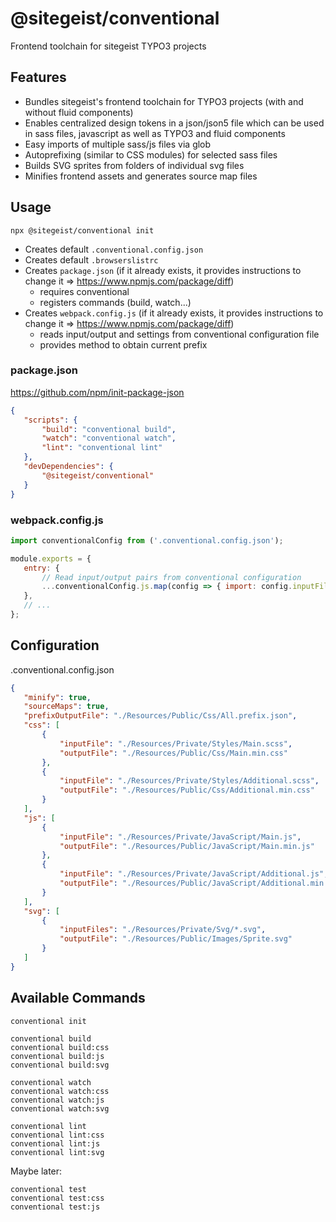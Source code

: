 # @sitegeist/conventional

Frontend toolchain for sitegeist TYPO3 projects

## Features

* Bundles sitegeist's frontend toolchain for TYPO3 projects (with and without fluid components)
* Enables centralized design tokens in a json/json5 file which can be used in sass files,
 javascript as well as TYPO3 and fluid components
* Easy imports of multiple sass/js files via glob
* Autoprefixing (similar to CSS modules) for selected sass files
* Builds SVG sprites from folders of individual svg files
* Minifies frontend assets and generates source map files

## Usage

```
npx @sitegeist/conventional init
```

* Creates default `.conventional.config.json`
* Creates default `.browserslistrc`
* Creates `package.json` (if it already exists, it provides instructions to change it => https://www.npmjs.com/package/diff)
   * requires conventional
   * registers commands (build, watch...)
* Creates `webpack.config.js` (if it already exists, it provides instructions to change it => https://www.npmjs.com/package/diff)
   * reads input/output and settings from conventional configuration file
   * provides method to obtain current prefix

### package.json

https://github.com/npm/init-package-json

```json
{
   "scripts": {
       "build": "conventional build",
       "watch": "conventional watch",
       "lint": "conventional lint"
   },
   "devDependencies": {
       "@sitegeist/conventional"
   }
}
```

### webpack.config.js

```js
import conventionalConfig from ('.conventional.config.json');

module.exports = {
   entry: {
       // Read input/output pairs from conventional configuration
       ...conventionalConfig.js.map(config => { import: config.inputFile, filename: config.outputFile })
   },
   // ...
};
```

## Configuration

.conventional.config.json

```json
{
   "minify": true,
   "sourceMaps": true,
   "prefixOutputFile": "./Resources/Public/Css/All.prefix.json",
   "css": [
       {
           "inputFile": "./Resources/Private/Styles/Main.scss",
           "outputFile": "./Resources/Public/Css/Main.min.css"
       },
       {
           "inputFile": "./Resources/Private/Styles/Additional.scss",
           "outputFile": "./Resources/Public/Css/Additional.min.css"
       }
   ],
   "js": [
       {
           "inputFile": "./Resources/Private/JavaScript/Main.js",
           "outputFile": "./Resources/Public/JavaScript/Main.min.js"
       },
       {
           "inputFile": "./Resources/Private/JavaScript/Additional.js",
           "outputFile": "./Resources/Public/JavaScript/Additional.min.js"
       }
   ],
   "svg": [
       {
           "inputFiles": "./Resources/Private/Svg/*.svg",
           "outputFile": "./Resources/Public/Images/Sprite.svg"
       }
   ]
}
```

## Available Commands

```
conventional init

conventional build
conventional build:css
conventional build:js
conventional build:svg

conventional watch
conventional watch:css
conventional watch:js
conventional watch:svg

conventional lint
conventional lint:css
conventional lint:js
conventional lint:svg
```

Maybe later:

```
conventional test
conventional test:css
conventional test:js
```